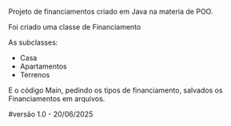 Projeto de financiamentos criado em Java na materia de POO.

Foi criado uma classe de Financiamento

As subclasses:
- Casa
- Apartamentos
- Terrenos

E o código Main, pedindo os tipos de financiamento, salvados os Financiamentos em arquivos.


#versão 1.0 - 20/06/2025